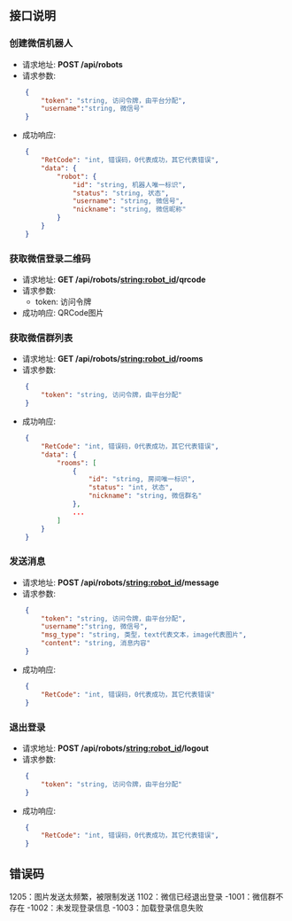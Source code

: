 ## 接口说明

### 创建微信机器人
- 请求地址: **POST /api/robots**
- 请求参数:
```json
    {
        "token": "string, 访问令牌，由平台分配",
        "username":"string, 微信号"
    }
```
- 成功响应:
```json
    {
        "RetCode": "int, 错误码，0代表成功，其它代表错误",
        "data": {
            "robot": {
                "id": "string, 机器人唯一标识",
                "status": "string, 状态",
                "username": "string, 微信号",
                "nickname": "string, 微信昵称"
            }
        }
    }
```

### 获取微信登录二维码
- 请求地址: **GET /api/robots/<string:robot_id>/qrcode**
- 请求参数:
    - token: 访问令牌
- 成功响应:
    QRCode图片

### 获取微信群列表
- 请求地址: **GET /api/robots/<string:robot_id>/rooms**
- 请求参数:
```json
    {
        "token": "string, 访问令牌，由平台分配"
    }
```
- 成功响应:
```json
    {
        "RetCode": "int, 错误码，0代表成功，其它代表错误",
        "data": {
            "rooms": [
                {
                    "id": "string, 房间唯一标识",
                    "status": "int, 状态",
                    "nickname": "string, 微信群名"
                },
                ...
            ]
        }
    }
```

### 发送消息
- 请求地址: **POST /api/robots/<string:robot_id>/message**
- 请求参数:
```json
    {
        "token": "string, 访问令牌，由平台分配",
        "username":"string, 微信号",
        "msg_type": "string, 类型，text代表文本，image代表图片",
        "content": "string, 消息内容"
    }
```
- 成功响应:
```json
    {
        "RetCode": "int, 错误码，0代表成功，其它代表错误"
    }
```

### 退出登录
- 请求地址: **POST /api/robots/<string:robot_id>/logout**
- 请求参数:
```json
    {
        "token": "string, 访问令牌，由平台分配"
    }
```
- 成功响应:
```json
    {
        "RetCode": "int, 错误码，0代表成功，其它代表错误",
    }
```

## 错误码
1205：图片发送太频繁，被限制发送
1102：微信已经退出登录
-1001：微信群不存在
-1002：未发现登录信息
-1003：加载登录信息失败
